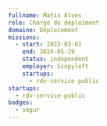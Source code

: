 ```yaml
---
fullname: Matis Alves
role: Chargé de déploiment
domaine: Déploiement
missions:
  - start: 2022-03-01
    end: 2024-05-29
    status: independent
    employer: Scopyleft
    startups:
      - rdv-service-public
startups:
  - rdv-service-public
badges:
  - segur
---
```

